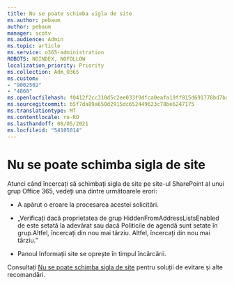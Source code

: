 ```yaml
---
title: Nu se poate schimba sigla de site
ms.author: pebaum
author: pebaum
manager: scotv
ms.audience: Admin
ms.topic: article
ms.service: o365-administration
ROBOTS: NOINDEX, NOFOLLOW
localization_priority: Priority
ms.collection: Adm_O365
ms.custom:
- "9002502"
- "4868"
ms.openlocfilehash: f0412f2cc310d5c2ee033f9dfca0eafa19ff815d691778bd7ba6030e6c494bdd
ms.sourcegitcommit: b5f7da89a650d2915dc652449623c78be6247175
ms.translationtype: MT
ms.contentlocale: ro-RO
ms.lasthandoff: 08/05/2021
ms.locfileid: "54105014"
---
```

# <a name="unable-to-change-site-logo"></a>Nu se poate schimba sigla de site

Atunci când încercați să schimbați sigla de site pe site-ul SharePoint al unui grup Office 365, vedeți una dintre următoarele erori:

- A apărut o eroare la procesarea acestei solicitări.

- „Verificați dacă proprietatea de grup HiddenFromAddressListsEnabled de este setată la adevărat sau dacă Politicile de agendă sunt setate în grup.Altfel, încercați din nou mai târziu. Altfel, încercați din nou mai târziu.”

- Panoul Informații site se oprește în timpul încărcării.

Consultați [Nu se poate schimba sigla de site](https://docs.microsoft.com/sharepoint/troubleshoot/sites/error-when-changing-o365-site-logo) pentru soluții de evitare și alte recomandări.
